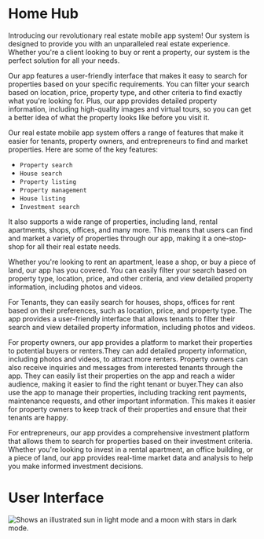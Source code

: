 # Home Hub


Introducing our revolutionary real estate mobile app system!
Our system is designed to provide you with an unparalleled real
estate experience. Whether you're a client looking to buy or rent
a property, our system is the perfect solution for all your needs.

Our app features a user-friendly interface that makes it easy to search
for properties based on your specific requirements. You can filter your
search based on location, price, property type, and other criteria to find
exactly what you're looking for. Plus, our app provides detailed property
information, including high-quality images and virtual tours, so you can get
a better idea of what the property looks like before you visit it.

Our real estate mobile app system offers a range of features that make it
easier for tenants, property owners, and entrepreneurs to find and market
properties. Here are some of the key features:

- `Property search`
- `House search`
- `Property listing`
- `Property management`
- `House listing`
- `Investment search`

It also supports a wide range of properties, including land,
rental apartments, shops, offices, and many more. This means that users can find and
market a variety of properties through our app, making it a one-stop-shop for all
their real estate needs.

Whether you're looking to rent an apartment, lease a shop, or buy a piece of land,
our app has you covered. You can easily filter your search based on property type,
location, price, and other criteria, and view detailed property information, including
photos and videos.

For Tenants, they can easily search for houses, shops, offices for rent based on their preferences,
such as location, price, and property type. The app provides a user-friendly interface
that allows tenants to filter their search and view detailed property information,
including photos and videos.

For property owners, our app provides a platform to market their properties to potential
buyers or renters.They can add detailed property information, including photos and videos,
to attract more renters. Property owners can also receive inquiries and messages
from interested tenants through the app.
They can easily list their properties on the app and reach a wider audience,
making it easier to find the right tenant or buyer.They can also use the app to manage
their properties, including tracking rent payments, maintenance requests, and other important
information. This makes it easier for property owners to keep track of their properties and
ensure that their tenants are happy.

For entrepreneurs, our app provides a comprehensive investment platform that allows
them to search for properties based on their investment criteria. Whether you're looking
to invest in a rental apartment, an office building, or a piece of land, our app provides
real-time market data and analysis to help you make informed investment decisions.

# User Interface

    
  <picture>
    <img alt="Shows an illustrated sun in light mode and a moon with stars in dark mode." src="./images/collage.jpg">
  </picture>
